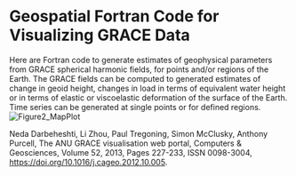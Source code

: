 
 # Geospatial Fortran Code for Visualizing GRACE Data
 
Here are Fortran code to generate estimates of geophysical parameters from GRACE spherical harmonic fields, for points and/or regions of the Earth. The GRACE fields can be computed to generated estimates of change in geoid height, changes in load in terms of equivalent water height or in terms of elastic or viscoelastic deformation of the surface of the Earth. Time series can be generated at single points or for defined regions. 
![Figure2_MapPlot](https://github.com/Darbeheshti/GRACE-Data-visualisation/assets/50994293/293c759c-624e-48dc-a4d8-77352809dd97)




Neda Darbeheshti, Li Zhou, Paul Tregoning, Simon McClusky, Anthony Purcell,
The ANU GRACE visualisation web portal,
Computers & Geosciences,
Volume 52,
2013,
Pages 227-233,
ISSN 0098-3004,
https://doi.org/10.1016/j.cageo.2012.10.005.
